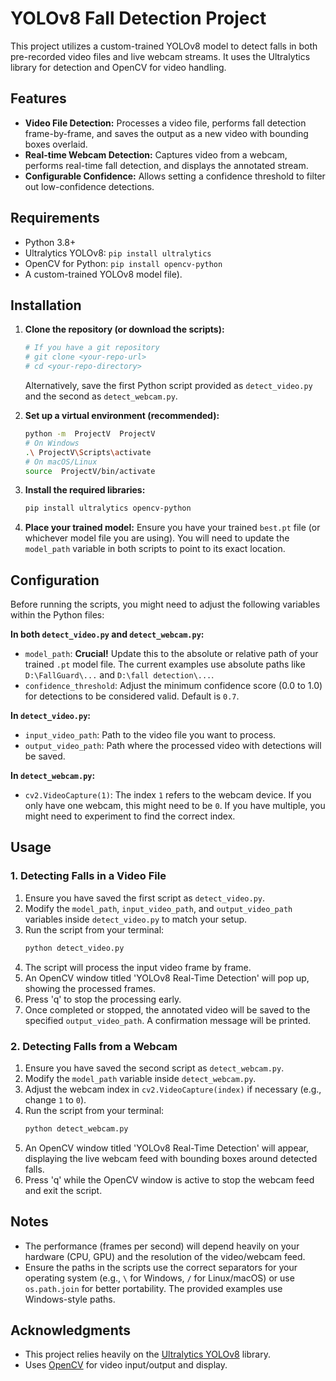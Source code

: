 # YOLOv8 Fall Detection Project

This project utilizes a custom-trained YOLOv8 model to detect falls in both pre-recorded video files and live webcam streams. It uses the Ultralytics library for detection and OpenCV for video handling.

## Features

*   **Video File Detection:** Processes a video file, performs fall detection frame-by-frame, and saves the output as a new video with bounding boxes overlaid.
*   **Real-time Webcam Detection:** Captures video from a webcam, performs real-time fall detection, and displays the annotated stream.
*   **Configurable Confidence:** Allows setting a confidence threshold to filter out low-confidence detections.

## Requirements

*   Python 3.8+
*   Ultralytics YOLOv8: `pip install ultralytics`
*   OpenCV for Python: `pip install opencv-python`
*   A custom-trained YOLOv8 model file).

## Installation

1.  **Clone the repository (or download the scripts):**
    ```bash
    # If you have a git repository
    # git clone <your-repo-url>
    # cd <your-repo-directory>
    ```
    Alternatively, save the first Python script provided as `detect_video.py` and the second as `detect_webcam.py`.

2.  **Set up a virtual environment (recommended):**
    ```bash
    python -m  ProjectV  ProjectV
    # On Windows
    .\ ProjectV\Scripts\activate
    # On macOS/Linux
    source  ProjectV/bin/activate
    ```

3.  **Install the required libraries:**
    ```bash
    pip install ultralytics opencv-python
    ```

4.  **Place your trained model:**
    Ensure you have your trained `best.pt` file (or whichever model file you are using). You will need to update the `model_path` variable in both scripts to point to its exact location.

## Configuration

Before running the scripts, you might need to adjust the following variables within the Python files:

**In both `detect_video.py` and `detect_webcam.py`:**

*   `model_path`: **Crucial!** Update this to the absolute or relative path of your trained `.pt` model file. The current examples use absolute paths like `D:\FallGuard\...` and `D:\fall detection\...`.
*   `confidence_threshold`: Adjust the minimum confidence score (0.0 to 1.0) for detections to be considered valid. Default is `0.7`.

**In `detect_video.py`:**

*   `input_video_path`: Path to the video file you want to process.
*   `output_video_path`: Path where the processed video with detections will be saved.

**In `detect_webcam.py`:**

*   `cv2.VideoCapture(1)`: The index `1` refers to the webcam device. If you only have one webcam, this might need to be `0`. If you have multiple, you might need to experiment to find the correct index.

## Usage

### 1. Detecting Falls in a Video File

1.  Ensure you have saved the first script as `detect_video.py`.
2.  Modify the `model_path`, `input_video_path`, and `output_video_path` variables inside `detect_video.py` to match your setup.
3.  Run the script from your terminal:
    ```bash
    python detect_video.py
    ```
4.  The script will process the input video frame by frame.
5.  An OpenCV window titled 'YOLOv8 Real-Time Detection' will pop up, showing the processed frames.
6.  Press 'q' to stop the processing early.
7.  Once completed or stopped, the annotated video will be saved to the specified `output_video_path`. A confirmation message will be printed.

### 2. Detecting Falls from a Webcam

1.  Ensure you have saved the second script as `detect_webcam.py`.
2.  Modify the `model_path` variable inside `detect_webcam.py`.
3.  Adjust the webcam index in `cv2.VideoCapture(index)` if necessary (e.g., change `1` to `0`).
4.  Run the script from your terminal:
    ```bash
    python detect_webcam.py
    ```
5.  An OpenCV window titled 'YOLOv8 Real-Time Detection' will appear, displaying the live webcam feed with bounding boxes around detected falls.
6.  Press 'q' while the OpenCV window is active to stop the webcam feed and exit the script.

## Notes

*   The performance (frames per second) will depend heavily on your hardware (CPU, GPU) and the resolution of the video/webcam feed.
*   Ensure the paths in the scripts use the correct separators for your operating system (e.g., `\` for Windows, `/` for Linux/macOS) or use `os.path.join` for better portability. The provided examples use Windows-style paths.

## Acknowledgments

*   This project relies heavily on the [Ultralytics YOLOv8](https://github.com/ultralytics/ultralytics) library.
*   Uses [OpenCV](https://opencv.org/) for video input/output and display.
